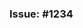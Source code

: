 <!--
    Thank you for your interest in contributing to the Reflective project! Please note that our contribution
    policy requires that a feature request or bug report be approved and assigned prior to opening a pull request.
    This helps avoid wasted time and effort on a proposed change that we might want to or be able to accept.

    IF YOUR PULL REQUEST DOES NOT REFERENCE AN ISSUE WHICH HAS BEEN ASSIGNED TO YOU, IT WILL BE CLOSED AUTOMATICALLY!

    Please specify your assigned issue number on the line below.
-->
### Issue: #1234

<!--
    Please include a summary of the proposed changes below.
-->